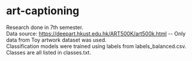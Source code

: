 # art-captioning
Research done in 7th semester. \
Data source: https://deepart.hkust.edu.hk/ART500K/art500k.html -- Only data from Toy artwork dataset was used. \
Classification models were trained using labels from labels_balanced.csv. Classes are all listed in classes.txt. 
